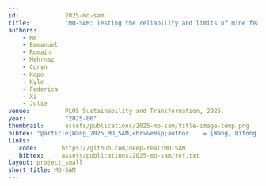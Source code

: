 ```yaml
---
id:             2025-mo-sam
title:          "MO-SAM: Testing the reliability and limits of mine feature delineation using Segment Anything Model to democratize mine observation and research"
authors:        
    - Me 
    - Emmanuel
    - Romain
    - Mehrnaz
    - Coryn 
    - Kopo
    - Kyle
    - Federica
    - Xi
    - Julie
venue:          PLOS Sustainability and Transformation, 2025.
year:           "2025-06"
thumbnail:      assets/publications/2025-mo-sam/title-image-temp.png
bibtex: "@article{Wang_2025_MO_SAM,<br>&emsp;author    = {Wang, Qitong and Chinkaka, Emmanuel and Richaud, Romain and Haghdadi, Mehrnaz and Wolk, Coryn and Oromeng, Kopo and Davis, Kyle and Bianco, Federica and Peng, Xi and Klinger, Julie},<br>&emsp;title     = {MO-SAM: Testing the reliability and limits of mine feature delineation using Segment Anything Model to democratize mine observation and research},<br>&emsp;booktitle = {PLOS Sustainability and Transformation},<br>&emsp;month     = {February},<br>&emsp;year      = {2025},<br>}"
links:
   code:       https://github.com/deep-real/MO-SAM
   bibtex:     assets/publications/2025-mo-sam/ref.txt
layout: project_small
short_title: MO-SAM
---
```

